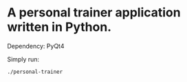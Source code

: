 A personal trainer application written in Python.
===========

Dependency: PyQt4

Simply run: 
```bash
./personal-trainer
